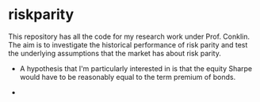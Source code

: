 # riskparity

This repository has all the code for my research work under Prof. Conklin. The aim is to investigate the historical performance of risk parity and test the underlying assumptions that the market has about risk parity. 

- A hypothesis that I'm particularly interested in is that the equity Sharpe would have to be reasonably equal to the term premium of bonds.

- 
